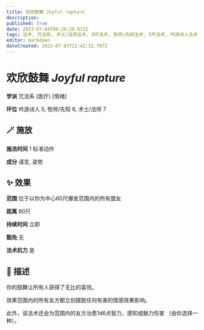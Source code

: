 ```yaml
---
title: 欢欣鼓舞 Joyful rapture
description: 
published: true
date: 2023-07-04T00:20:28.672Z
tags: 法术, 咒法系, 术士/法师法术, 6环法术, 牧师/先知法术, 5环法术, 吟游诗人法术, 医疗, 7环法术, 情绪
editor: markdown
dateCreated: 2023-07-03T22:42:12.707Z
---
```


# **欢欣鼓舞** *Joyful rapture*

**学派** 咒法系 (医疗) \[情绪\] 

**环位** 吟游诗人 5, 牧师/先知 6, 术士/法师 7

## 🪄 施放

**施法时间** 1 标准动作

**成分** 语言, 姿势

## ✨ 效果  

**范围** 位于以你为中心60尺爆发范围内的所有盟友

**距离** 60尺  

**持续时间** 立即 

**豁免** 无

**法术抗力** 是

## 📖 描述

你的鼓舞让所有人获得了无比的喜悦。

效果范围内的所有友方都立刻摆脱任何有害的情感效果影响。

此外，该法术还会为范围内的友方治愈1d6点智力、感知或魅力伤害 （由你选择一种）。
    